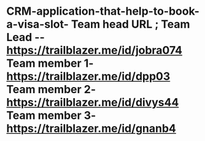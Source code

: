 # CRM-application-that-help-to-book-a-visa-slot-                                                                                                                                Team head URL ;                                                                                                                                                               Team Lead --     https://trailblazer.me/id/jobra074                                                                                                                       Team member 1-   https://trailblazer.me/id/dpp03                                                                                                                         Team member 2-   https://trailblazer.me/id/divys44                                                                                                                       Team member 3-   https://trailblazer.me/id/gnanb4              
